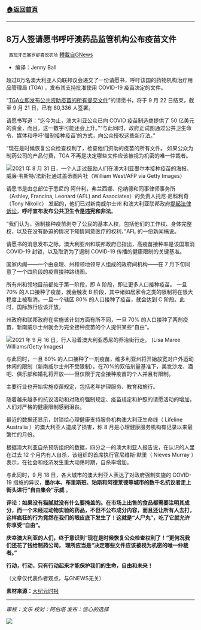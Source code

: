 ###  [:house:返回首頁](https://github.com/ourhimalayas/txt)
---


## 8万人签请愿书呼吁澳药品监管机构公布疫苗文件
` 西班牙巴塞罗那喜悦农场` [轉載自GNews](https://gnews.org/zh-hans/1547578/)

- 编译：Jenny Ball


超过8万名澳大利亚人向联邦议会递交了一份请愿书，呼吁该国的药物机构治疗用品管理局 (TGA) ，发布其支持批准使用 COVID-19 疫苗决定的文件。

“[TGA立即发布公共资助疫苗的所有提交文件](https://www.aph.gov.au/e-petitions/petition/EN3179)”的请愿书，将于 9 月 22 日结束，截至 9 月 21 日，已有 80,336 人签署。

请愿书写道：“迄今为止，澳大利亚公众已向 COVID 疫苗制造商提供了 50 亿美元的资金，而且，这一数字可能还会上升。”“与此同时，政府正试图通过公共卫生命令、媒体和呼吁‘强制接种疫苗’的方式，向公众授权这些新疗法。”

“现在是时候恢复公众检查权利了，检查他们资助的疫苗的所有文件。 如果公众为制药公司的产品付费，TGA 不再是决定哪些文件应该被视为机密的唯一仲裁者。

![](https://assets.gnews.org/wp-content/uploads/2021/09/unknown-39.png)2021 年 8 月 31 日，一个人走过鼓励人们在澳大利亚墨尔本接种疫苗的海报。威廉·韦斯特/法新社通过盖蒂图片社（William West/AFP via Getty Images）

请愿书是由总部位于悉尼的 阿什利，弗兰西娜、伦纳德和同事律师事务所（Ashley, Francina, Leonard (AFL) and Associates）的负责人托尼·尼科利奇（Tony Nikolic） 发起的，他们已对新南威尔士州 和澳大利亚联邦政府[提起法律诉讼](https://www.theepochtimes.com/sydney-law-firm-files-lawsuit-to-overturn-australian-states-public-health-orders_3979680.html)，**呼吁宣布发布公共卫生令是违宪和非法**。

“我们认为，强制接种疫苗剥夺了公民的基本人权，包括他们的工作权、身体完整权，以及在没有胁迫的情况下知情同意医疗的权利，”AFL 的一份新闻稿说。

请愿书的消息发布之际，澳大利亚州和联邦政府已指出，高疫苗接种率是该国取消 COVID-19 封锁，以及取消为了遏制 COVID-19 传播的健康限制的关键基准。

国家内阁——一个由总理、州和领地领导人组成的政府间机构——在 7 月下旬同意了一个四阶段的疫苗接种路线图。

所有州和领地目前都处于第一阶段，即 A 阶段，即让更多人口接种疫苗。 一旦 70% 的人口接种了疫苗，就会触发 B 阶段，其中诸如居家令之类的限制将在很大程度上被取消。一旦一个辖区 80% 的人口接种了疫苗，就会达到 C 阶段。此时，国际旅行应该开放。

州政府和联邦政府在实施该计划方面有所不同，一旦 70% 的人口接种了两剂疫苗，新南威尔士州就会为完全接种疫苗的个人提供某些“自由”。

![](https://assets.gnews.org/wp-content/uploads/2021/09/unknown-1-21.png)2021 年 9 月 16 日，行人沿着澳大利亚悉尼的乔治街行走。 (Lisa Maree Williams/Getty Images)

与此同时，一旦 80% 的人口接种了一剂疫苗，维多利亚州将开始放宽对户外运动休闲的限制（新南威尔士州不受限制）。在70%的双倍剂量基准下，美发沙龙、酒吧、俱乐部和婚礼将开放——但仅限于完全接种疫苗的个人并且有限制。

主要行业也开始实施疫苗规定，包括老年护理服务、教育和旅行。

随着越来越多的抗议活动和对政府强制规定、疫苗规定和护照的请愿活动的增加，人们对严格的健康限制感到沮丧。

最近的数据还显示，封锁给心理健康支持服务机构澳大利亚生命线（ Lifeline Australia ）的澳大利亚人造成了损害，称 8 月是心理健康服务机构有记录以来最繁忙的月份。

根据澳大利亚自杀预防组织的数据，四分之一的澳大利亚人报告说，在认识的人里在过去 12 个月内有人自杀，该组织的首席执行官尼维斯·默里（ Nieves Murray ）表示，在社会和经济发生重大动荡时期，自杀率增加。

与此同时，9 月 18 日，各大城市的澳大利亚人表达了对政府强制实施的 COVID-19 措施的异议，**墨尔本、布里斯班、珀斯和阿德莱德等城市的数千名抗议者走上街头进行“自由集会”示威** 。

**评论：如果没有猫腻就没有什么要掩盖的。在市场上出售的食品都需要注明其成分，而一个未经过动物实验的药品，不但不公布成分内容，而且还让所有人去打，这样疯狂的行为竟然在我们的眼皮底下发生了！这就是“人尸丸”，吃了它就允许你享受“自由”。**

**庆幸澳大利亚的人们，终于意识到“现在是时候恢复公众检查权利了！”更何况我们还花了钱给制药公司， 理所应当是“决定哪些文件应该被视为机密的唯一仲裁者。”**

**行动，行动，只有行动起来才能保护我们的生命，自由和未来！**

（文章仅代表作者观点，与GNEWS无关）

**素材来源：**[大纪元时报](https://www.theepochtimes.com/65000-sign-petition-calling-on-australian-drug-regulator-to-release-vaccine-documentation_4005841.html?utm_source=CCPVirusNewsletter)

* * *

*审核：文乐
校对：阿伯塔
发布：信心的选择*

![](https://assets.gnews.org/wp-content/uploads/2021/09/GNEWS_CH..jpeg)
